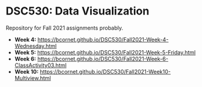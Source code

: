 # DSC530: Data Visualization

Repository for Fall 2021 assignments probably.

- **Week 4:** https://bcornet.github.io/DSC530/Fall2021-Week-4-Wednesday.html
- **Week 5:** https://bcornet.github.io/DSC530/Fall2021-Week-5-Friday.html
- **Week 6:** https://bcornet.github.io/DSC530/Fall2021-Week-6-ClassActivity03.html
- **Week 10:** https://bcornet.github.io/DSC530/Fall2021-Week10-Multiview.html
